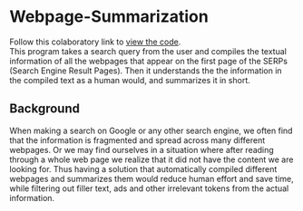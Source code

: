 # Webpage-Summarization
Follow this colaboratory link to [view the code](https://colab.research.google.com/drive/1Hm7aGFJ7raPZkofA0KbA4l7f9Kknq_HA?usp=sharing).<br>
This program takes a search query from the user and compiles the textual information of all the webpages that appear on the first page of the SERPs (Search Engine Result Pages). Then it understands the the information in the compiled text as a human would, and summarizes it in short.

## Background
When making a search on Google or any other search engine, we often find that the information is fragmented and spread across many different webpages. Or we may find ourselves in a situation where after reading through a whole web page we realize that it did not have the content we are looking for. Thus having a solution that automatically compiled different webpages and summarizes them would reduce human effort and save time, while filtering out filler text, ads and other irrelevant tokens from the actual information.
